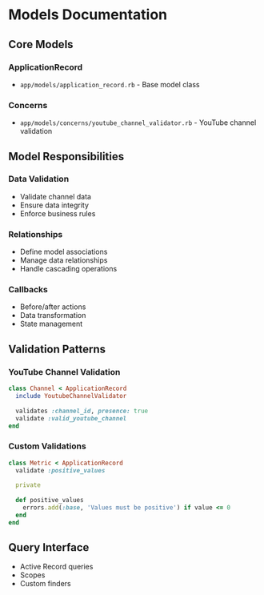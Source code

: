 # Models Documentation

## Core Models

### ApplicationRecord
- `app/models/application_record.rb` - Base model class

### Concerns
- `app/models/concerns/youtube_channel_validator.rb` - YouTube channel validation

## Model Responsibilities

### Data Validation
- Validate channel data
- Ensure data integrity
- Enforce business rules

### Relationships
- Define model associations
- Manage data relationships
- Handle cascading operations

### Callbacks
- Before/after actions
- Data transformation
- State management

## Validation Patterns

### YouTube Channel Validation
```ruby
class Channel < ApplicationRecord
  include YoutubeChannelValidator
  
  validates :channel_id, presence: true
  validate :valid_youtube_channel
end
```

### Custom Validations
```ruby
class Metric < ApplicationRecord
  validate :positive_values
  
  private
  
  def positive_values
    errors.add(:base, 'Values must be positive') if value <= 0
  end
end
```

## Query Interface
- Active Record queries
- Scopes
- Custom finders